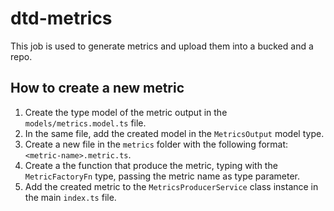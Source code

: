 # dtd-metrics

This job is used to generate metrics and upload them into a bucked and a repo.

## How to create a new metric

1. Create the type model of the metric output in the `models/metrics.model.ts` file.
2. In the same file, add the created model in the `MetricsOutput` model type.
3. Create a new file in the `metrics` folder with the following format: `<metric-name>.metric.ts`.
4. Create a the function that produce the metric, typing with the `MetricFactoryFn` type, passing the metric name as type parameter.
5. Add the created metric to the `MetricsProducerService` class instance in the main `index.ts` file.
